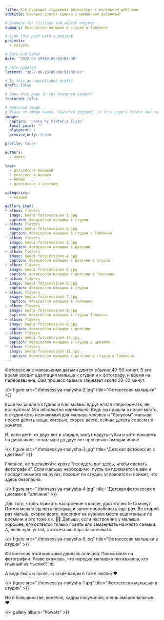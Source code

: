 ```yaml
---
title: Как проходит студийная фотосессия с маленьким ребенком
subtitle: Сколько длится съемка с маленьким ребенком?

# Summary for listings and search engines
summary: Фотосессия малышки в стадии в Таллинне

# Link this post with a project
projects: 
  - malyshi

# Date published
date: "2022-06-19T09:09:53+03:00"

# Date updated
lastmod: "2022-06-19T09:09:53+03:00"

# Is this an unpublished draft?
draft: false

# Show this page in the Featured widget?
featured: false

# Featured image
# Place an image named `featured.jpg/png` in this page's folder and customize its options here.
image:
  caption: 'photo by Viktoria Iljin'
  focal_point: ""
  placement: 1
  preview_only: false

profile: false

authors:
  - admin

tags:
  - фотосессия малышей
  - фотосессия малыша
  - малыш
  - фотосессия с цветами

categories:
  - малыши

gallery_item:
- album: flowers
  image: beebi-fotosessioon-1.jpg
  caption: Фотосессия малышки в студии
- album: flowers
  image: beebi-fotosessioon-2.jpg
  caption: Фотосессия малышки в студии в Таллинне
- album: flowers
  image: beebi-fotosessioon-3.jpg
  caption: Фотосессия малышки с цветами
- album: flowers
  image: beebi-fotosessioon-4.jpg
  caption: Фотосессия малышки с цветами в студии
- album: flowers
  image: beebi-fotosessioon-5.jpg
  caption: Фотосессия малышки с цветами в Таллинне
- album: flowers
  image: beebi-fotosessioon-6.jpg
  caption: Фотосессия малышки в студии
- album: flowers
  image: beebi-fotosessioon-7.jpg
  caption: Фотосессия малышки в Таллинне
- album: flowers
  image: beebi-fotosessioon-8.jpg
  caption: Фотосессия малышки в студии Таллинна
- album: flowers
  image: beebi-fotosessioon-9.jpg
  caption: Фотосессия малышки с цветами
- album: flowers
  image: beebi-fotosessioon-10.jpg
  caption: Фотосессия малышки в студии с цветами
- album: flowers
  image: beebi-fotosessioon-11.jpg
  caption: Фотосессия малышки с цветами в студии в Таллинне
---
```

Фотосессия с маленькими детьми длится обычно 40-50 минут. В это время входит адаптация малыша к студии и к фотографу, и время на переодевание. Сам процесс съемки занимает около 20-30 минут. 

{{< figure src="./fotosessiya-malysha-2.jpg" title="Фотосессия малышки" >}}

Если вы зашли в студию и ваш малыш вдруг начал капризничать, не волнуйтесь! _Это абсолютно нормально._ Ведь вы пришли в новое место, в студии есть незнакомый для малыша человек и "бонусом" малыша просят делать вещи, которые, скорее всего, сейчас делать совсем не хочется.  

И, если дети, от двух лет и старше, могут надуть губки и уйти посидеть на диванчике, то малыши до двух лет проявляют эмоции иначе. 

{{< figure src="./fotosessiya-malysha-3.jpg" title="Детская фотосессия с цветами" >}}

Главное, не заставляйте кроху "посидеть вот здесь, чтобы сделать фотографии". Если малышу необходимо, пусть он прижмется к вам и посидит немного на руках, походит по студии, успокоится и поймет, что здесь безопасно. 

{{< figure src="./fotosessiya-malysha-4.jpg" title="Детская фотосессия с цветами в Таллинне" >}}

Для того, чтобы поймать настроение в кадре, достаточно 5-15 минут. Потом можно сделать перерыв и затем попробовать еще раз. Во второй раз малыш, скорее всего, просидит на нужном месте еще меньше по времени и это тоже ок. 👌🏻 Дальше, если настроение у малыша хорошее, его остаётся только ловить или заманивать на место съемки. А, если пупс устал, фотосессию пора заканчивать.

{{< figure src="./fotosessiya-malysha-5.jpg" title="Фотосессия малышки в студии" >}}

Фотосессия этой малышки длилась полчаса. Посмотрите на фотографии. Разве скажешь, что изредка малышка показывала, кто главный на съемке?! 😉 

А ведь было и такое.. и такие кадры я тоже люблю ❤️

{{< figure src="./fotosessiya-malysha-1.jpg" title="Фотосессия малышки в студии" >}}

Но в большинстве, конечно, кадры получились очень эмоциональные. ❤️

{{< gallery album="flowers" >}}